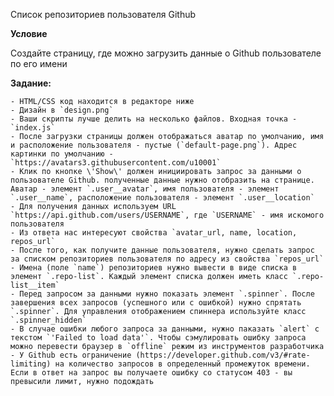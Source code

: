 Список репозиториев пользователя Github

**Условие**

Создайте страницу, где можно загрузить данные о Github пользователе по его имени

**Задание:**

    - HTML/CSS код находится в редакторе ниже
    - Дизайн в `design.png`
    - Ваши скрипты лучше делить на несколько файлов. Входная точка - `index.js`
    - После загрузки страницы должен отображаться аватар по умолчанию, имя и расположение пользователя - пустые (`default-page.png`). Адрес картинки по умолчанию - `https://avatars3.githubusercontent.com/u10001`
    - Клик по кнопке \'Show\' должен инициировать запрос за данными о пользователе Github. полученные данные нужно отобразить на странице. Аватар - элемент `.user__avatar`, имя пользователя - элемент `.user__name`, расположение пользователя - элемент `.user__location`
    - Для получения данных используем URL `https://api.github.com/users/USERNAME`, где `USERNAME` - имя искомого пользователя
    - Из ответа нас интересуют свойства `avatar_url, name, location, repos_url`
    - После того, как получите данные пользователя, нужно сделать запрос за списком репозиториев пользователя по адресу из свойства `repos_url`
    - Имена (поле `name`) репозиториев нужно вывести в виде списка в элемент `.repo-list`. Каждый элемент списка должен иметь класс `.repo-list__item`
    - Перед запросом за данными нужно показать элемент `.spinner`. После завершения всех запросов (успешного или с ошибкой) нужно спрятать `.spinner`. Для управления отображением спиннера используйте класс `.spinner_hidden`
    - В случае ошибки любого запроса за данными, нужно паказать `alert` с текстом `'Failed to load data'`. Чтобы сэмулировать ошибку запроса можно перевести браузер в `offline` режим из инструментов разработчика
    - У Github есть ограничение (https://developer.github.com/v3/#rate-limiting) на количество запросов в определенный промежуток времени. Если в ответ на запрос вы получаете ошибку со статусом 403 - вы превысили лимит, нужно подождать
